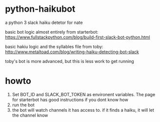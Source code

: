 # python-haikubot

a python 3 slack haiku detetor for nate

basic bot logic almost entirely from starterbot: https://www.fullstackpython.com/blog/build-first-slack-bot-python.html

basic hakiu logic and the syllables file from toby:  http://www.metaltoad.com/blog/writing-haiku-detecting-bot-slack

toby's bot is more advanced, but this is less work to get running

# howto

1) Set BOT_ID and SLACK_BOT_TOKEN as environent variables.  The page for starterbot has good instructions if you dont know how
2) run the bot
3) the bot will watch channels it has access to.  if it finds a haiku, it will let the channel know

